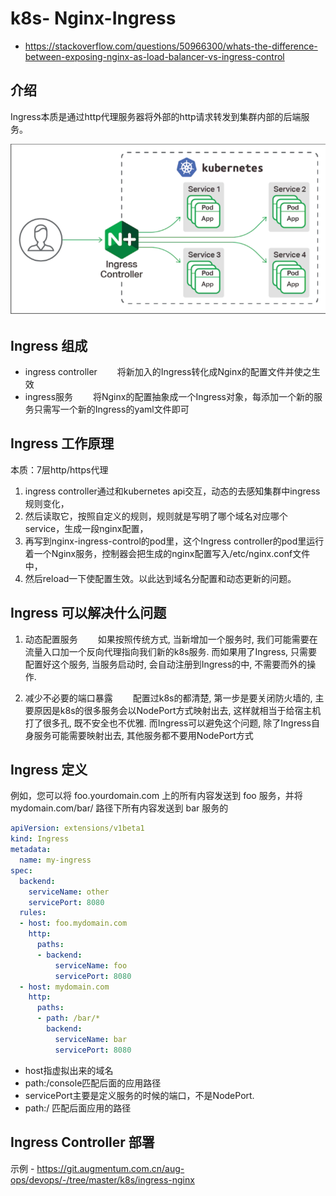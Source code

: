 # k8s- Nginx-Ingress

- https://stackoverflow.com/questions/50966300/whats-the-difference-between-exposing-nginx-as-load-balancer-vs-ingress-control

## 介绍

Ingress本质是通过http代理服务器将外部的http请求转发到集群内部的后端服务。

![ingress](./images/ingress-1.png)

## Ingress 组成

- ingress controller
　　将新加入的Ingress转化成Nginx的配置文件并使之生效
- ingress服务
　　将Nginx的配置抽象成一个Ingress对象，每添加一个新的服务只需写一个新的Ingress的yaml文件即可

## Ingress 工作原理

本质：7层http/https代理

1. ingress controller通过和kubernetes api交互，动态的去感知集群中ingress规则变化，
2. 然后读取它，按照自定义的规则，规则就是写明了哪个域名对应哪个service，生成一段nginx配置，
3. 再写到nginx-ingress-control的pod里，这个Ingress controller的pod里运行着一个Nginx服务，控制器会把生成的nginx配置写入/etc/nginx.conf文件中，
4. 然后reload一下使配置生效。以此达到域名分配置和动态更新的问题。

## Ingress 可以解决什么问题

1. 动态配置服务
　　如果按照传统方式, 当新增加一个服务时, 我们可能需要在流量入口加一个反向代理指向我们新的k8s服务. 而如果用了Ingress, 只需要配置好这个服务, 当服务启动时, 会自动注册到Ingress的中, 不需要而外的操作.

2. 减少不必要的端口暴露
　　配置过k8s的都清楚, 第一步是要关闭防火墙的, 主要原因是k8s的很多服务会以NodePort方式映射出去, 这样就相当于给宿主机打了很多孔, 既不安全也不优雅. 而Ingress可以避免这个问题, 除了Ingress自身服务可能需要映射出去, 其他服务都不要用NodePort方式

## Ingress 定义

 例如，您可以将 foo.yourdomain.com 上的所有内容发送到 foo 服务，并将 mydomain.com/bar/ 路径下所有内容发送到 bar 服务的

``` yaml
apiVersion: extensions/v1beta1
kind: Ingress
metadata:
  name: my-ingress
spec:
  backend:
    serviceName: other
    servicePort: 8080
  rules:
  - host: foo.mydomain.com
    http:
      paths:
      - backend:
          serviceName: foo
          servicePort: 8080
  - host: mydomain.com
    http:
      paths:
      - path: /bar/*
        backend:
          serviceName: bar
          servicePort: 8080

```

- host指虚拟出来的域名
- path:/console匹配后面的应用路径
- servicePort主要是定义服务的时候的端口，不是NodePort.
- path:/ 匹配后面应用的路径

## Ingress Controller 部署

示例 - <https://git.augmentum.com.cn/aug-ops/devops/-/tree/master/k8s/ingress-nginx>
